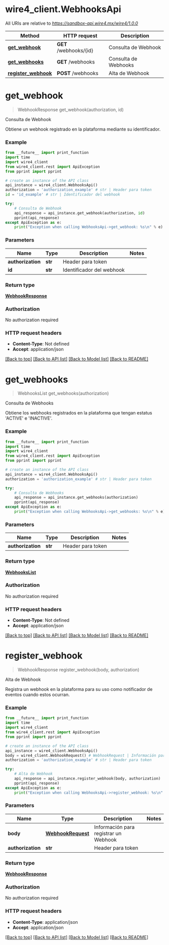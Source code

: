 # wire4_client.WebhooksApi

All URIs are relative to *https://sandbox-api.wire4.mx/wire4/1.0.0*

Method | HTTP request | Description
------------- | ------------- | -------------
[**get_webhook**](WebhooksApi.md#get_webhook) | **GET** /webhooks/{id} | Consulta de Webhook
[**get_webhooks**](WebhooksApi.md#get_webhooks) | **GET** /webhooks | Consulta de Webhooks
[**register_webhook**](WebhooksApi.md#register_webhook) | **POST** /webhooks | Alta de Webhook

# **get_webhook**
> WebhookResponse get_webhook(authorization, id)

Consulta de Webhook

Obtiene un webhook registrado en la plataforma mediante su identificador.

### Example
```python
from __future__ import print_function
import time
import wire4_client
from wire4_client.rest import ApiException
from pprint import pprint

# create an instance of the API class
api_instance = wire4_client.WebhooksApi()
authorization = 'authorization_example' # str | Header para token
id = 'id_example' # str | Identificador del webhook

try:
    # Consulta de Webhook
    api_response = api_instance.get_webhook(authorization, id)
    pprint(api_response)
except ApiException as e:
    print("Exception when calling WebhooksApi->get_webhook: %s\n" % e)
```

### Parameters

Name | Type | Description  | Notes
------------- | ------------- | ------------- | -------------
 **authorization** | **str**| Header para token | 
 **id** | **str**| Identificador del webhook | 

### Return type

[**WebhookResponse**](WebhookResponse.md)

### Authorization

No authorization required

### HTTP request headers

 - **Content-Type**: Not defined
 - **Accept**: application/json

[[Back to top]](#) [[Back to API list]](../README.md#documentation-for-api-endpoints) [[Back to Model list]](../README.md#documentation-for-models) [[Back to README]](../README.md)

# **get_webhooks**
> WebhooksList get_webhooks(authorization)

Consulta de Webhooks

Obtiene los webhooks registrados en la plataforma que tengan estatus 'ACTIVE' e 'INACTIVE'.

### Example
```python
from __future__ import print_function
import time
import wire4_client
from wire4_client.rest import ApiException
from pprint import pprint

# create an instance of the API class
api_instance = wire4_client.WebhooksApi()
authorization = 'authorization_example' # str | Header para token

try:
    # Consulta de Webhooks
    api_response = api_instance.get_webhooks(authorization)
    pprint(api_response)
except ApiException as e:
    print("Exception when calling WebhooksApi->get_webhooks: %s\n" % e)
```

### Parameters

Name | Type | Description  | Notes
------------- | ------------- | ------------- | -------------
 **authorization** | **str**| Header para token | 

### Return type

[**WebhooksList**](WebhooksList.md)

### Authorization

No authorization required

### HTTP request headers

 - **Content-Type**: Not defined
 - **Accept**: application/json

[[Back to top]](#) [[Back to API list]](../README.md#documentation-for-api-endpoints) [[Back to Model list]](../README.md#documentation-for-models) [[Back to README]](../README.md)

# **register_webhook**
> WebhookResponse register_webhook(body, authorization)

Alta de Webhook

Registra un webhook en la plataforma para su uso como notificador de eventos cuando estos ocurran.

### Example
```python
from __future__ import print_function
import time
import wire4_client
from wire4_client.rest import ApiException
from pprint import pprint

# create an instance of the API class
api_instance = wire4_client.WebhooksApi()
body = wire4_client.WebhookRequest() # WebhookRequest | Información para registrar un Webhook
authorization = 'authorization_example' # str | Header para token

try:
    # Alta de Webhook
    api_response = api_instance.register_webhook(body, authorization)
    pprint(api_response)
except ApiException as e:
    print("Exception when calling WebhooksApi->register_webhook: %s\n" % e)
```

### Parameters

Name | Type | Description  | Notes
------------- | ------------- | ------------- | -------------
 **body** | [**WebhookRequest**](WebhookRequest.md)| Información para registrar un Webhook | 
 **authorization** | **str**| Header para token | 

### Return type

[**WebhookResponse**](WebhookResponse.md)

### Authorization

No authorization required

### HTTP request headers

 - **Content-Type**: application/json
 - **Accept**: application/json

[[Back to top]](#) [[Back to API list]](../README.md#documentation-for-api-endpoints) [[Back to Model list]](../README.md#documentation-for-models) [[Back to README]](../README.md)

